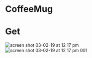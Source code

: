 # CoffeeMug
# Get
![screen shot 03-02-19 at 12 17 pm](https://user-images.githubusercontent.com/26162742/53681792-cf575180-3cee-11e9-9f62-81487cf69419.PNG)
![screen shot 03-02-19 at 12 17 pm 001](https://user-images.githubusercontent.com/26162742/53681794-d7af8c80-3cee-11e9-904d-6ab9e2528226.PNG)
